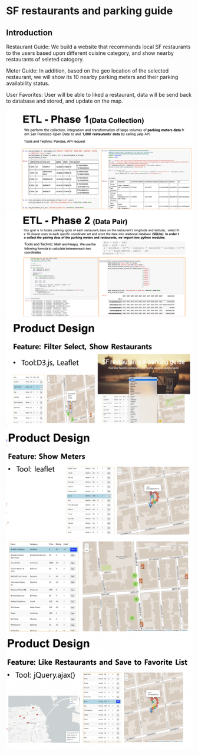 # SF restaurants and parking guide

## Introduction

Restaurant Guide:
We build a website that recommands local SF restaurants to the users based upon different cuisine category, and show nearby restaurants of seleted catogory.

Meter Guide:
In addition, based on the geo location of the selected restaurant, we will show its 10 nearby parking meters and their parking availability status.

User Favorites:
User will be able to liked a restaurant, data will be send back to database and stored, and update on the map.

![alt text](https://github.com/jyao8112/UCBDatacamp_Project2/blob/master/images/Picture1.png)
![alt text](https://github.com/jyao8112/UCBDatacamp_Project2/blob/master/images/Picture2.png)
![alt text](https://github.com/jyao8112/UCBDatacamp_Project2/blob/master/images/Picture3.png)
![alt text](https://github.com/jyao8112/UCBDatacamp_Project2/blob/master/images/Screen%20Shot%202019-08-08%20at%201.53.38%20AM.png)
![alt text](https://github.com/jyao8112/UCBDatacamp_Project2/blob/master/images/Screen%20Shot%202019-08-08%20at%201.45.42%20AM.png)
![alt text](https://github.com/jyao8112/UCBDatacamp_Project2/blob/master/images/Screen%20Shot%202019-08-08%20at%201.53.54%20AM.png)
